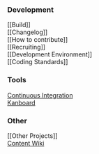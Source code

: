 ### Development

[[Build]]  
[[Changelog]]  
[[How to contribute]]  
[[Recruiting]]  
[[Development Environment]]  
[[Coding Standards]]  

### Tools

[Continuous Integration](https://travis-ci.org/inexor-game/code)  
[Kanboard](https://waffle.io/inexor-game/code)  

### Other
[[Other Projects]]  
[Content Wiki](https://github.com/inexor-game/data/wiki)  
